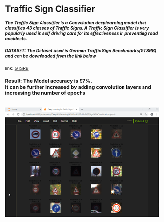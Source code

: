 <H1>  Traffic Sign Classifier</H>

<H5>The Traffic Sign Classifier is a Convolution deeplearning model that classifies 43 classes of Traffic Signs. A Traffic Sign Classifier is very popularly used in self driving cars for its effectiveness in preventing road accidents.</H5>

<H5> DATASET: The Dataset used is German Traffic Sign Benchmarks(GTSRB) and can be downloaded from the link below</H5>
        link: <a href = "http://benchmark.ini.rub.de/?section=gtsrb&subsection=dataset">GTSRB</a>
  
  <H3> Result: </H>
  The Model accuracy is 97%.</br> It can be further increased by adding convolution layers and increasing the number of epochs</br></br>
  
  ![RESULT](https://github.com/4vedi/Traffic_Sign_Classifier/blob/master/Result.png)
  
  
